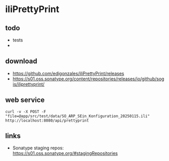# iliPrettyPrint

## todo
- tests
- 

## download

- https://github.com/edigonzales/iliPrettyPrint/releases
- https://s01.oss.sonatype.org/content/repositories/releases/io/github/sogis/iliprettyprint/


## web service

```
curl -v -X POST -F "file=@app/src/test/data/SO_ARP_SEin_Konfiguration_20250115.ili" http://localhost:8080/api/prettyprint 
```

## links

- Sonatype staging repos: https://s01.oss.sonatype.org/#stagingRepositories